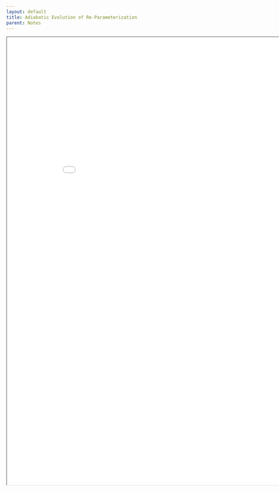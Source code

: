 ```yaml
---
layout: default
title: Adiabatic Evolution of Re-Parameterization
parent: Notes
---
```


<iframe src="/docs/notes data/Hall Viscosity/Hall Viscosity.pdf" width="900" height="1200"></iframe>

